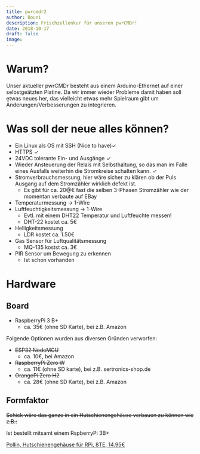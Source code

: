 ```yaml
---
title: pwrcmdr2
author: Bouni
description: Frischzellenkur für unseren pwrCMDr!
date: 2018-10-17
draft: false
image: 
---
```


# Warum?

Unser aktueller pwrCMDr besteht aus einem Arduino-Ethernet auf einer selbstgeätzten Platine.
Da wir immer wieder Probleme damit haben soll etwas neues her, das vielleicht etwas mehr Spielraum gibt um Änderungen/Verbesserungen zu integrieren.

# Was soll der neue alles können?

 - Ein Linux als OS mit SSH (Nice to have)✓ 
 - HTTPS ✓ 
 - 24VDC tolerante Ein- und Ausgänge ✓ 
 - Wieder Ansteuerung der Relais mit Selbsthaltung, so das man im Falle eines Ausfalls weiterhin die Stromkreise schalten kann. ✓ 
 - Stromverbrauchsmessung, hier wäre sicher zu klären ob der Puls Ausgang auf dem Stromzähler wirklich defekt ist.
   - Es gibt für ca. 20@€ fast die selben 3-Phasen Stromzähler wie der momentan verbaute auf EBay
 - Temperaturmessung -> 1-Wire
 - Luftfeuchtigkeitsmessung -> 1-Wire
   - Evtl. mit einem DHT22 Temperatur und Luftfeuchte messen! 
   - DHT-22 kostet ca. 5€
 - Helligkeitsmessung
   - LDR kostet ca. 1.50€
 - Gas Sensor für Luftqualitätsmessung
   - MQ-135 kostst ca. 3€
 - PIR Sensor um Bewegung zu erkennen
   - Ist schon vorhanden 


# Hardware

## Board

 - RaspberryPi 3 B+
   - ca. 35€ (ohne SD Karte), bei z.B. Amazon

Folgende Optionen wurden aus diversen Gründen verworfen:

 - ~~ESP32 NodeMCU~~
   - ca. 10€, bei Amazon
 - ~~RaspberryPi Zero W~~  
   - ca. 11€ (ohne SD karte), bei z.B. sertronics-shop.de
 - ~~OrangePi Zero H2~~
   - ca. 28€ (ohne SD Karte), bei z.B. Amazon

## Formfaktor

~~Schick wäre das ganze in ein Hutschienengehäuse verbauen zu können wie z.B.:~~

Ist bestellt mitsamt einem RspberryPi 3B+

[Pollin, Hutschienengehäuse für RPi, 8TE, 14.95€](https://www.pollin.de/p/hutschienen-gehaeuse-fuer-raspberry-pi-model-b-8te-702341)
 
